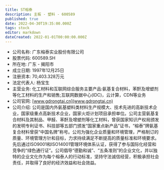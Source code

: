 ```yaml
---
title: ST榕泰
description: 主板 - 塑料 - 600589
published: true
date: 2022-04-30T19:35:00.000Z
tags: stock
editor: markdown
dateCreated: 2022-01-01T00:00:00.000Z
---
```


- 公司名称: 广东榕泰实业股份有限公司
- 股票代码: 600589.SH
- 所在地: 广东 - 揭阳市
- 成立日期: 1997年12月25日
- 注册资本: 70,403.328万元
- 法定代表人: 杨宝生
- 主营业务: 化工材料和互联网综合服务主要产品:氨基复合材料，苯酐及增塑剂等化工材料的生产和销售;互联网数据中心(IDC)，云计算，CDN等业务
- 公司官网: [www.gdrongtai.cn](www.gdrongtai.cn)
- 公司介绍: 公司是国内外氨基塑料类材料生产规模大、技术先进的高新技术企业，国家级重点高新技术企业，国家火炬计划项目承担单位。公司主营氨基复合材料及其制品、甲醛、苯酐及增塑剂等化工材料，曾获国家知识产权局颁发的发明专利证书、科技部等五部门颁发“国家重点新产品”证书，“榕泰”牌氨基复合材料曾获“中国名牌”称号。公司为强化企业质量和环境管理，严格制订的质量、环境管理方针和目标，力求持续满足不断提高的质量标准和环境要求。先后通过ISO9001和ISO14001管理环境体系认证，获得了参与国际化经营和竞争的“绿色通行证”。公司倡导“德勤和诚”、“五条准则”的企业文化，并以独特的企业文化作为每个榕泰人的行动标准，坚持守法诚信经营，积极承担社会责任，并取得了良好的经济效益和社会效益。


